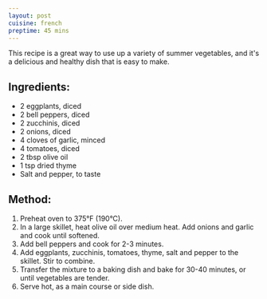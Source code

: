 ```yaml
---
layout: post
cuisine: french
preptime: 45 mins
---
```


This recipe is a great way to use up a variety of summer vegetables, and it's a delicious and healthy dish that is easy to make.

## Ingredients:

- 2 eggplants, diced
- 2 bell peppers, diced
- 2 zucchinis, diced
- 2 onions, diced
- 4 cloves of garlic, minced
- 4 tomatoes, diced
- 2 tbsp olive oil
- 1 tsp dried thyme
- Salt and pepper, to taste

## Method:

1. Preheat oven to 375°F (190°C).
2. In a large skillet, heat olive oil over medium heat. Add onions and garlic and cook until softened.
3. Add bell peppers and cook for 2-3 minutes.
4. Add eggplants, zucchinis, tomatoes, thyme, salt and pepper to the skillet. Stir to combine.
5. Transfer the mixture to a baking dish and bake for 30-40 minutes, or until vegetables are tender.
6. Serve hot, as a main course or side dish.